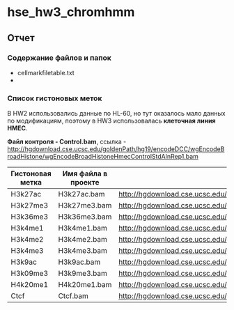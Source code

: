 # hse_hw3_chromhmm

## Отчет

### Содержание файлов и папок
- cellmarkfiletable.txt 
- 

### Список гистоновых меток

В HW2 использовались данные по HL-60, но тут оказалось мало данных по модификациям, поэтому в HW3 использовалась **клеточная линия HMEC**.

**Файл контроля - Control.bam**, ссылка - http://hgdownload.cse.ucsc.edu/goldenPath/hg19/encodeDCC/wgEncodeBroadHistone/wgEncodeBroadHistoneHmecControlStdAlnRep1.bam

Гистоновая метка | Имя файла в проекте | Ссылка на файл для скачивания
---              | ---                 | ---
H3k27ac          | H3k27ac.bam         | http://hgdownload.cse.ucsc.edu/goldenPath/hg19/encodeDCC/wgEncodeBroadHistone/wgEncodeBroadHistoneHmecH3k27acStdAlnRep1.bam
H3k27me3         | H3k27me3.bam        | http://hgdownload.cse.ucsc.edu/goldenPath/hg19/encodeDCC/wgEncodeBroadHistone/wgEncodeBroadHistoneHmecH3k27me3StdAlnRep1.bam
H3k36me3         | H3k36me3.bam        | http://hgdownload.cse.ucsc.edu/goldenPath/hg19/encodeDCC/wgEncodeBroadHistone/wgEncodeBroadHistoneHmecH3k36me3StdAlnRep1.bam
H3k4me1          | H3k4me1.bam         | http://hgdownload.cse.ucsc.edu/goldenPath/hg19/encodeDCC/wgEncodeBroadHistone/wgEncodeBroadHistoneHmecH3k4me1StdAlnRep1.bam
H3k4me2          | H3k4me2.bam         | http://hgdownload.cse.ucsc.edu/goldenPath/hg19/encodeDCC/wgEncodeBroadHistone/wgEncodeBroadHistoneHmecH3k4me2StdAlnRep1.bam
H3k4me3          | H3k4me3.bam         | http://hgdownload.cse.ucsc.edu/goldenPath/hg19/encodeDCC/wgEncodeBroadHistone/wgEncodeBroadHistoneHmecH3k4me3StdAlnRep1.bam
H3k9ac           | H3k9ac.bam          | http://hgdownload.cse.ucsc.edu/goldenPath/hg19/encodeDCC/wgEncodeBroadHistone/wgEncodeBroadHistoneHmecH3k9acStdAlnRep1.bam
H3k09me3         | H3k9me3.bam         | http://hgdownload.cse.ucsc.edu/goldenPath/hg19/encodeDCC/wgEncodeBroadHistone/wgEncodeBroadHistoneHmecH3k09me3AlnRep1.bam
H4k20me1         | H4k20me1.bam        | http://hgdownload.cse.ucsc.edu/goldenPath/hg19/encodeDCC/wgEncodeBroadHistone/wgEncodeBroadHistoneHmecH4k20me1StdAlnRep1.bam
Ctcf             | Ctcf.bam            | http://hgdownload.cse.ucsc.edu/goldenPath/hg19/encodeDCC/wgEncodeBroadHistone/wgEncodeBroadHistoneHmecCtcfStdAlnRep1.bam

